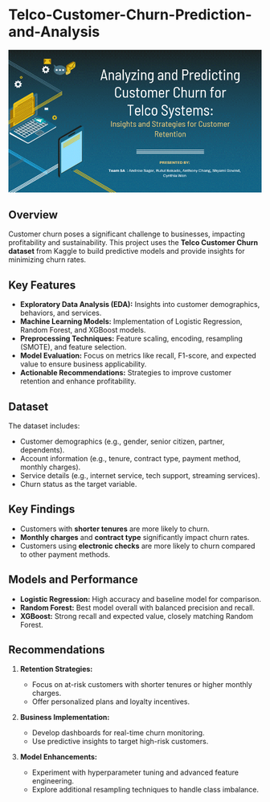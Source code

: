 # Telco-Customer-Churn-Prediction-and-Analysis

![Project Presentation](ML_Project.gif)  

## Overview
Customer churn poses a significant challenge to businesses, impacting profitability and sustainability. This project uses the **Telco Customer Churn dataset** from Kaggle to build predictive models and provide insights for minimizing churn rates.

## Key Features
- **Exploratory Data Analysis (EDA):** Insights into customer demographics, behaviors, and services.
- **Machine Learning Models:** Implementation of Logistic Regression, Random Forest, and XGBoost models.
- **Preprocessing Techniques:** Feature scaling, encoding, resampling (SMOTE), and feature selection.
- **Model Evaluation:** Focus on metrics like recall, F1-score, and expected value to ensure business applicability.
- **Actionable Recommendations:** Strategies to improve customer retention and enhance profitability.

## Dataset
The dataset includes:
- Customer demographics (e.g., gender, senior citizen, partner, dependents).
- Account information (e.g., tenure, contract type, payment method, monthly charges).
- Service details (e.g., internet service, tech support, streaming services).
- Churn status as the target variable.

## Key Findings
- Customers with **shorter tenures** are more likely to churn.
- **Monthly charges** and **contract type** significantly impact churn rates.
- Customers using **electronic checks** are more likely to churn compared to other payment methods.

## Models and Performance
- **Logistic Regression:** High accuracy and baseline model for comparison.
- **Random Forest:** Best model overall with balanced precision and recall.
- **XGBoost:** Strong recall and expected value, closely matching Random Forest.

## Recommendations
1. **Retention Strategies:**
   - Focus on at-risk customers with shorter tenures or higher monthly charges.
   - Offer personalized plans and loyalty incentives.

2. **Business Implementation:**
   - Develop dashboards for real-time churn monitoring.
   - Use predictive insights to target high-risk customers.

3. **Model Enhancements:**
   - Experiment with hyperparameter tuning and advanced feature engineering.
   - Explore additional resampling techniques to handle class imbalance.
